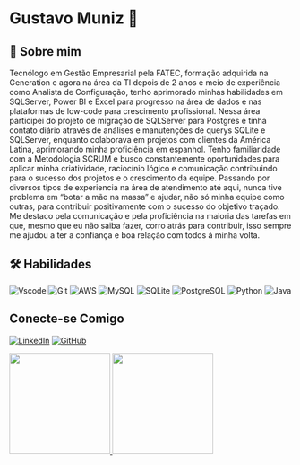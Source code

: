 # Gustavo Muniz :ghost:

## 🚀 Sobre mim
Tecnólogo em Gestão Empresarial pela FATEC, formação adquirida na Generation e agora na área da TI depois de 2 anos e meio de experiência como Analista de Configuração, tenho aprimorado minhas habilidades em SQLServer, Power BI e Excel para progresso na área de dados e nas plataformas de low-code para crescimento profissional. Nessa área participei do projeto de migração de SQLServer para Postgres e tinha contato diário através de análises e manutenções de querys SQLite e SQLServer, enquanto colaborava em projetos com clientes da América Latina, aprimorando minha proficiência em espanhol. Tenho familiaridade com a Metodologia SCRUM e busco constantemente oportunidades para aplicar minha criatividade, raciocínio lógico e comunicação contribuindo para o sucesso dos projetos e o crescimento da equipe.
Passando por diversos tipos de experiencia na área de atendimento até aqui, nunca tive problema em “botar a mão na massa” e ajudar, não só minha equipe como outras, para contribuir positivamente com o sucesso do objetivo traçado. Me destaco pela comunicação e pela proficiência na maioria das tarefas em que, mesmo que eu não saiba fazer, corro atrás para contribuir, isso sempre me ajudou a ter a confiança e boa relação com todos á minha volta.

## 🛠 Habilidades
![Vscode](https://img.shields.io/badge/Vscode-3670A0?style=for-the-badge&logo=visual-studio-code&logoColor=ffdd54)
![Git](https://img.shields.io/badge/GIT-E44C30?style=for-the-badge&logo=git&logoColor=white)
![AWS](https://img.shields.io/badge/AWS-3670A0?style=for-the-badge&logo=amazon-aws&logoColor=ffdd54)
![MySQL](https://img.shields.io/badge/MySQL-E44C30?style=for-the-badge&logo=mysql&logoColor=white)
![SQLite](https://img.shields.io/badge/SQLite-3670A0?style=for-the-badge&logo=sqlite&logoColor=ffdd54)
![PostgreSQL](https://img.shields.io/badge/PostgreSQL-E44C30?style=for-the-badge&logo=postgresql&logoColor=white)
![Python](https://img.shields.io/badge/python-3670A0?style=for-the-badge&logo=python&logoColor=ffdd54)
![Java](https://img.shields.io/badge/java-E44C30?style=for-the-badge&logo=openjdk&logoColor=white)

## Conecte-se Comigo

[![LinkedIn](https://img.shields.io/badge/LinkedIn-0077B5?style=for-the-badge&logo=linkedin&logoColor=white)](https://www.linkedin.com/in/gustavomzsantos/)
[![GitHub](https://img.shields.io/badge/GitHub-100000?style=for-the-badge&logo=github&logoColor=white)](https://github.com/gumunizs)



 <div>
  <a href="https://github.com/gumunizs">
  <img height="180em" src="https://github-readme-stats.vercel.app/api?username=gumunizs&show_icons=true&theme=tokyonight&include_all_commits=true&count_private=false"/>
  <img height="180em" src="https://github-readme-stats.vercel.app/api/top-langs/?username=gumunizs&layout=compact&langs_count=7&theme=tokyonight"/>
</div>
<div style="display: inline_block">
